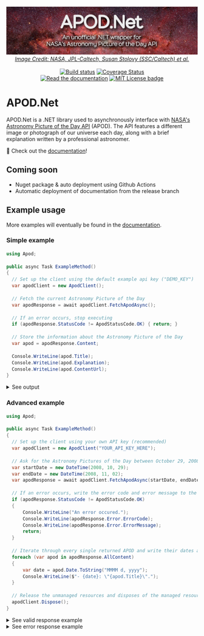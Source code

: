 <p align="center">
  <a href="#"><img alt="APOD.Net, an unofficial .NET wrapper for NASA's Astronomy Picture of the Day API" src="docs/images/banner.jpg" /></a>
  <em><a href="https://www.nasa.gov/image-feature/revealing-the-milky-way-s-center">Image Credit: NASA, JPL-Caltech, Susan Stolovy (SSC/Caltech) et al.</a></em><br><br>
  <a href="https://github.com/LeMorrow/APOD.Net/actions?query=workflow%3ABuild"><img src="https://github.com/LeMorrow/APOD.Net/workflows/Build/badge.svg" alt="Build status"></a>
  <a href='https://coveralls.io/github/LeMorrow/APOD.Net?branch=master'><img src='https://coveralls.io/repos/github/LeMorrow/APOD.Net/badge.svg?branch=master&service=github' alt='Coverage Status' /></a><br>
  <a href="https://lemorrow.github.io/APOD.Net/"><img src="https://img.shields.io/badge/Read%20the-documentation-informational?logo=github" alt="Read the documentation"></a>
  <a href="https://github.com/LeMorrow/APOD.Net/blob/master/LICENSE"><img src="https://img.shields.io/badge/License-MIT-blue.svg" alt="MIT License badge"></a>
</p>

# APOD.Net
APOD.Net is a .NET library used to asynchronously interface with [NASA's Astronomy Picture of the Day API](https://api.nasa.gov/) (APOD). The API features a  different image or photograph of our universe each day, along with a brief explanation written by a professional astronomer.

:book: Check out the [documentation](https://lemorrow.github.io/APOD.Net/)!

## Coming soon
* Nuget package & auto deployment using Github Actions
* Automatic deployment of documentation from the release branch

## Example usage
More examples will eventually be found in the [documentation](https://lemorrow.github.io/APOD.Net/).

### Simple example
```cs
using Apod;

public async Task ExampleMethod()
{
  // Set up the client using the default example api key ("DEMO_KEY")
  var apodClient = new ApodClient();

  // Fetch the current Astronomy Picture of the Day
  var apodResponse = await apodClient.FetchApodAsync();

  // If an error occurs, stop executing
  if (apodResponse.StatusCode != ApodStatusCode.OK) { return; }

  // Store the information about the Astronomy Picture of the Day
  var apod = apodResponse.Content;

  Console.WriteLine(apod.Title);
  Console.WriteLine(apod.Explanation);
  Console.WriteLine(apod.ContentUrl);
}
``` 
<details>
<summary>See output</summary>
<em>Example from November 6, 2019</em>
<p>

```
21st Century M101
One of the last entries in Charles Messier's famous catalog, big, beautiful spiral galaxy M101 is definitely not one of the least. About 170,000 light-years across, this galaxy is enormous, almost twice the size of our own Milky Way Galaxy. M101 was also one of the original spiral nebulae observed with Lord Rosse's large 19th century telescope, the Leviathan of Parsonstown. In contrast, this multiwavelength view of the large island universe is a composite of images recorded by space-based telescopes in the 21st century. Color coded from X-rays to infrared wavelengths (high to low energies), the image data was taken from the Chandra X-ray Observatory (purple), the Galaxy Evolution Explorer (blue), Hubble Space Telescope(yellow), and the Spitzer Space Telescope(red). While the X-ray data trace the location of multimillion degree gas around M101's exploded stars and neutron star and black hole binary star systems, the lower energy data follow the stars and dust that define M101's grand spiral arms. Also known as the Pinwheel Galaxy, M101 lies within the boundaries of the northern constellation Ursa Major, about 25 million light-years away.
https://apod.nasa.gov/apod/image/1911/M101_nasaMultiW1024.jpg
```

</p>
</details>

### Advanced example
```cs
using Apod;

public async Task ExampleMethod()
{
  // Set up the client using your own API key (recommended)
  var apodClient = new ApodClient("YOUR_API_KEY_HERE");

  // Ask for the Astronomy Pictures of the Day between October 29, 2008 and November 2, 2008
  var startDate = new DateTime(2008, 10, 29);
  var endDate = new DateTime(2008, 11, 02);
  var apodResponse = await apodClient.FetchApodAsync(startDate, endDate);

  // If an error occurs, write the error code and error message to the console and then stop executing
  if (apodResponse.StatusCode != ApodStatusCode.OK) 
  {
      Console.WriteLine("An error occured.");
      Console.WriteLine(apodResponse.Error.ErrorCode);
      Console.WriteLine(apodResponse.Error.ErrorMessage);
      return; 
  }

  // Iterate through every single returned APOD and write their dates and titles to the console
  foreach (var apod in apodResponse.AllContent)
  {
      var date = apod.Date.ToString("MMMM d, yyyy");
      Console.WriteLine($"- {date}: \"{apod.Title}\".");
  }

  // Release the unmanaged resources and disposes of the managed resources used by the System.Net.Http.HttpMessageInvoker.
  apodClient.Dispose();
}
```
<details>
<summary>See valid response example</summary>
<p>

```
The title of the most recent APOD is "Spicules: Jets on the Sun".
- October 29, 2008: "Mirach's Ghost".
- October 30, 2008: "Haunting the Cepheus Flare".
- October 31, 2008: "A Witch by Starlight".
- November 1, 2008: "A Spectre in the Eastern Veil".
- November 2, 2008: "Spicules: Jets on the Sun".
```

</p>
</details>
<details>
<summary>See error response example</summary>
<p>

```
An error occured.
ApiKeyInvalid
The API key you provided was invalid. Get one at https://api.nasa.gov/.
```

</p>
</details>

